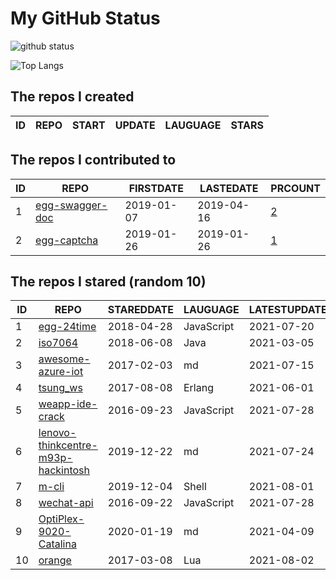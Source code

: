 # My GitHub Status

<img src="https://github-readme-stats-1.yihong0618.vercel.app/api?username=jc-lathander&show_icons=true&&&hide_title=true&count_private=true" alt="github status" />

![Top Langs](https://github-readme-stats-1.yihong0618.vercel.app/api/top-langs/?username=jc-lathander&layout=compact)

<!--START_SECTION:my_github-->
## The repos I created
| ID | REPO | START | UPDATE | LAUGUAGE | STARS |
|----|------|-------|--------|----------|-------|

## The repos I contributed to
| ID |                                REPO                                | FIRSTDATE  | LASTEDATE  |                                          PRCOUNT                                           |
|----|--------------------------------------------------------------------|------------|------------|--------------------------------------------------------------------------------------------|
|  1 | [egg-swagger-doc](https://github.com/Yanshijie-EL/egg-swagger-doc) | 2019-01-07 | 2019-04-16 | [2](https://github.com/Yanshijie-EL/egg-swagger-doc/pulls?q=is%3Apr+author%3Ajc-lathander) |
|  2 | [egg-captcha](https://github.com/Raoul1996/egg-captcha)            | 2019-01-26 | 2019-01-26 | [1](https://github.com/Raoul1996/egg-captcha/pulls?q=is%3Apr+author%3Ajc-lathander)        |

## The repos I stared (random 10)
| ID |                                                 REPO                                                  | STAREDDATE |  LAUGUAGE  | LATESTUPDATE |
|----|-------------------------------------------------------------------------------------------------------|------------|------------|--------------|
|  1 | [egg-24time](https://github.com/seasonstar/egg-24time)                                                | 2018-04-28 | JavaScript | 2021-07-20   |
|  2 | [iso7064](https://github.com/danieltwagner/iso7064)                                                   | 2018-06-08 | Java       | 2021-03-05   |
|  3 | [awesome-azure-iot](https://github.com/formulahendry/awesome-azure-iot)                               | 2017-02-03 | md         | 2021-07-15   |
|  4 | [tsung_ws](https://github.com/wulczer/tsung_ws)                                                       | 2017-08-08 | Erlang     | 2021-06-01   |
|  5 | [weapp-ide-crack](https://github.com/gavinkwoe/weapp-ide-crack)                                       | 2016-09-23 | JavaScript | 2021-07-28   |
|  6 | [lenovo-thinkcentre-m93p-hackintosh](https://github.com/mingcheng/lenovo-thinkcentre-m93p-hackintosh) | 2019-12-22 | md         | 2021-07-24   |
|  7 | [m-cli](https://github.com/rgcr/m-cli)                                                                | 2019-12-04 | Shell      | 2021-08-01   |
|  8 | [wechat-api](https://github.com/node-webot/wechat-api)                                                | 2016-09-22 | JavaScript | 2021-07-28   |
|  9 | [OptiPlex-9020-Catalina](https://github.com/W-MS/OptiPlex-9020-Catalina)                              | 2020-01-19 | md         | 2021-04-09   |
| 10 | [orange](https://github.com/orlabs/orange)                                                            | 2017-03-08 | Lua        | 2021-08-02   |

<!--END_SECTION:my_github-->
